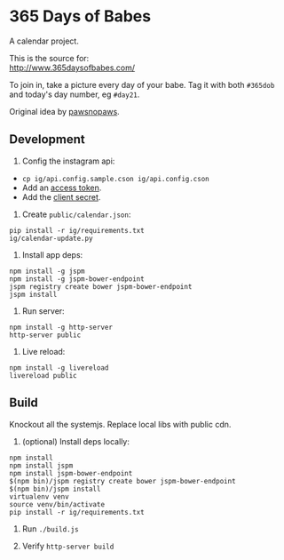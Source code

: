 # 365 Days of Babes

A calendar project.

This is the source for:  
http://www.365daysofbabes.com/

To join in, take a picture every day of your babe. Tag it with both
`#365dob` and today's day number, eg `#day21`.

Original idea by [pawsnopaws](https://www.instagram.com/pawsnopaws/).


## Development

1. Config the instagram api:

  * `cp ig/api.config.sample.cson ig/api.config.cson`
  * Add an [access token](https://api.instagram.com/oauth/authorize/?client_id=bd819b765410490f8503a4558d7a8186&redirect_uri=http://www.365daysofbabes.com&response_type=token&scope=public_content).
  * Add the [client secret](https://www.instagram.com/developer/clients/manage/).


1. Create `public/calendar.json`:
  ```
  pip install -r ig/requirements.txt
  ig/calendar-update.py
  ```


1. Install app deps:
  ```
  npm install -g jspm
  npm install -g jspm-bower-endpoint
  jspm registry create bower jspm-bower-endpoint
  jspm install
  ```


1. Run server:
  ```
  npm install -g http-server
  http-server public
  ```

1. Live reload:
  ```
  npm install -g livereload
  livereload public
  ```

## Build

Knockout all the systemjs. Replace local libs with public cdn.

1. (optional) Install deps locally:
  ```
  npm install
  npm install jspm
  npm install jspm-bower-endpoint
  $(npm bin)/jspm registry create bower jspm-bower-endpoint
  $(npm bin)/jspm install
  virtualenv venv
  source venv/bin/activate
  pip install -r ig/requirements.txt
  ```

1. Run `./build.js`

1. Verify `http-server build`
